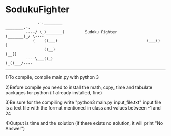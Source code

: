 # SodukuFighter
                                                          
                                                                                    
                  .-.________                               	 ________.-.                    
             ----/ \_)_______)         Sudoku Fighter        	(_______(_/ \----               
                (    ()___)                                 	  (___()     )                  
                     ()__)                                       	   (__()                        
             ----\___()_)                                       	    (_()___/----                
                                                                
                                                                                         
__________________________________________________________________________________________
1)To compile, compile main.py with python 3	

2)Before compile you need to install the math, copy, time and tabulate packages for python (if already installed, fine)

3)Be sure for the compiling write "python3 main.py input_file.txt" input file is a text file with the format mentioned in class and 
values between -1 and 24

4)Output is time and the solution (if there exists no solution, it will print "No Answer")
